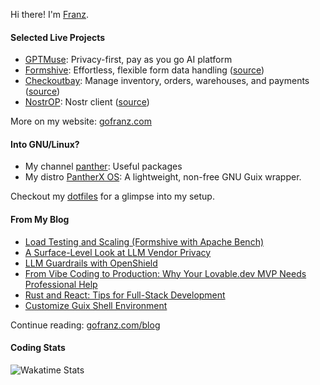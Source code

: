 Hi there! I'm [Franz](https://gofranz.com/resume/).

#### Selected Live Projects

- [GPTMuse](https://gpt-muse.com/): Privacy-first, pay as you go AI platform
- [Formshive](https://formshive.com/): Effortless, flexible form data handling ([source](https://github.com/franzos/formshive-ts))
- [Checkoutbay](https://checkoutbay.com/): Manage inventory, orders, warehouses, and payments ([source](https://github.com/franzos/checkoutbay-ts))
- [NostrOP](https://d2okqj4v2u9fts.cloudfront.net/): Nostr client ([source](https://github.com/franzos/nostr-ts))

More on my website: [gofranz.com](https://gofranz.com/)

#### Into GNU/Linux?

- My channel [panther](https://github.com/PantherXOS/panther): Useful packages
- My distro [PantherX OS](https://www.pantherx.org/): A lightweight, non-free GNU Guix wrapper.

Checkout my [dotfiles](https://github.com/franzos/dotfiles) for a glimpse into my setup.

#### From My Blog

- [Load Testing and Scaling (Formshive with Apache Bench)](https://gofranz.com/blog/testing-and-scaling-formshive-with-apache-bench/)
- [A Surface-Level Look at LLM Vendor Privacy](https://gofranz.com/blog/a-surface-level-look-at-llm-vendor-privacy/)
- [LLM Guardrails with OpenShield](https://gofranz.com/blog/llm-guardrails-with-openshield/)
- [From Vibe Coding to Production: Why Your Lovable.dev MVP Needs Professional Help](https://gofranz.com/blog/lovable-dev-apps-need-professional-help/)
- [Rust and React: Tips for Full-Stack Development](https://gofranz.com/blog/rust-react-mantine-productivity/)
- [Customize Guix Shell Environment](https://gofranz.com/blog/customize-guix-shell-environment/)

Continue reading: [gofranz.com/blog](https://gofranz.com/blog/)

#### Coding Stats

![Wakatime Stats](https://wakatime.com/share/@franz/8eb86a7d-24c2-4d5f-b29d-3412a1194f3a.png)